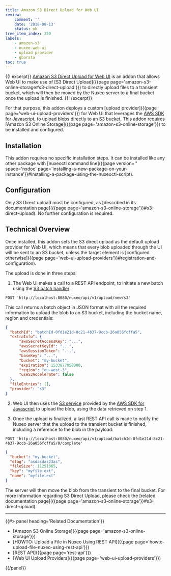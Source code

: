 ```yaml
---
title: Amazon S3 Direct Upload for Web UI
review:
    comment: ''
    date: '2018-08-13'
    status: ok
tree_item_index: 350
labels:
    - amazon-s3
    - nuxeo-web-ui
    - upload provider
    - gbarata
toc: true
---
```


{{! excerpt}}
[Amazon S3 Direct Upload for Web UI](https://connect.nuxeo.com/nuxeo/site/marketplace/package/amazon-s3-direct-upload) is an addon that allows Web UI to make use of [S3 Direct Upload]({{page page='amazon-s3-online-storage#s3-direct-upload'}}) to directly upload files to a transient bucket, which will then be moved by the Nuxeo server to a final bucket once the upload is finished.
{{! /excerpt}}

For that purpose, this addon deploys a custom [upload provider]({{page page='web-ui-upload-providers'}}) for Web UI that leverages the [AWS SDK for Javascript](https://github.com/aws/aws-sdk-js), to upload blobs directly to an S3 bucket. This addon requires [Amazon S3 Online Storage]({{page page='amazon-s3-online-storage'}}) to be installed and configured.

## Installation

This addon requires no specific installation steps. It can be installed like any other package with [nuxeoctl command line]({{page version='' space='nxdoc' page='installing-a-new-package-on-your-instance'}}#installing-a-package-using-the-nuxeoctl-script).

## Configuration

Only S3 Direct upload must be configured, as [described in its documentation page]({{page page='amazon-s3-online-storage'}}#s3-direct-upload). No further configuration is required.

## Technical Overview

Once installed, this addon sets the S3 direct upload as the default upload provider for Web UI, which means that every blob uploaded through the UI will be sent to an S3 bucket, unless the target element is [configured otherwise]({{page page='web-ui-upload-providers'}}#registration-and-configuration).

The upload is done in three steps:

1. The Web UI makes a call to a REST API endpoint, to initiate a new batch using the [S3 batch handler](https://github.com/nuxeo/nuxeo/blob/master/addons/nuxeo-core-binarymanager-cloud/nuxeo-core-binarymanager-s3/src/main/java/org/nuxeo/ecm/core/storage/sql/S3DirectBatchHandler.java):

  ```
  POST 'http://localhost:8080/nuxeo/api/v1/upload/new/s3'
  ```

  This call returns a batch object in JSON format with all the required information to upload the blob to an S3 bucket, including the bucket name, region and credentials:

  ```JSON
  {
    "batchId": "batchId-0fd1e21d-8c21-4b37-9ccb-26a056fcffa5",
    "extraInfo": {
        "awsSecretAccessKey": "...",
        "awsSecretKeyId": "...",
        "awsSessionToken": "...",
        "baseKey": "...",
        "bucket": "my-bucket",
        "expiration": 1533877058000,
        "region": "eu-west-3",
        "useS3Accelerate": false
    },
    "fileEntries": [],
    "provider": "s3"
  }
  ```

2. Web UI then uses the [S3 service](https://docs.aws.amazon.com/AWSJavaScriptSDK/latest/AWS/S3.html#upload-property) provided by the [AWS SDK for Javascript](https://github.com/aws/aws-sdk-js) to upload the blob, using the data retrieved on step 1.

3. Once the upload is finalized, a last REST API call is made to notify the Nuxeo server that the upload to the transient bucket is finished, including a reference to the blob in the payload:

  ```
  POST 'http://localhost:8080/nuxeo/api/v1/upload/batchId-0fd1e21d-8c21-4b37-9ccb-26a056fcffa5/0/complete'
  ```
  ```JSON
  {
    "bucket": "my-bucket",
    "etag": "asdasdas23as",
    "fileSize": 11251065,
    "key": "myfile.ext",
    "name": "myfile.ext"
  }
  ```

The server will then move the blob from the transient to the final bucket. For more information regarding S3 Direct Upload, please check the [related documentation page]({{page page='amazon-s3-online-storage'}}#s3-direct-upload).

* * *

<div class="row" data-equalizer data-equalize-on="medium">
<div class="column medium-6">
{{#> panel heading='Related Documentation'}}

- [Amazon S3 Online Storage]({{page page='amazon-s3-online-storage'}})
- [HOWTO: Upload a File in Nuxeo Using REST API]({{page page='howto-upload-file-nuxeo-using-rest-api'}})
- [REST API]({{page page='rest-api'}})
- [Web UI Upload Providers]({{page page='web-ui-upload-providers'}})

{{/panel}}
</div>
</div>
